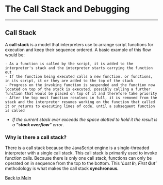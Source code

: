 # The Call Stack and Debugging
---
## Call Stack

A **call stack** is a model that interpreters use to arrange script functions for execution and keep their sequence ordered. A basic example of this flow would be:

    - As a function is called by the script, it is added to the interpreter's stack and the interpreter starts carrying the function out
    - If the function being executed calls a new function, or functions, in its script, it or they are added to the top of the stack
    - Progress on the invoking function is suspended and the function now located on top of the stack is executed, possibly calling a further function that would be placed on top of it and therefore take priority
    - After the top most function resolves in full, it is removed from the stack and the interpreter resumes working on the function that called it or returns to executing lines of code, until a subsequent function is called


  - *If the current stack ever exceeds the space alotted to hold it the result is a **"stack overflow"** error*.

### Why is there a call stack?

There is a call stack because the JavaScript engine is a single-threaded interpreter with a single call stack. This call stack is primarily used to invoke function calls. Because there is only one call stack, functions can only be operated on in sequence from the top to the bottom. This *'**L**ast **I**n, **F**irst **O**ut'* methodology is what makes the call stack **synchronous**.



[Back to Main](../README.md)